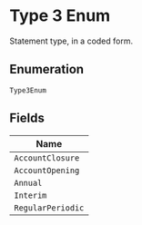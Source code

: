 
# Type 3 Enum

Statement type, in a coded form.

## Enumeration

`Type3Enum`

## Fields

| Name |
|  --- |
| `AccountClosure` |
| `AccountOpening` |
| `Annual` |
| `Interim` |
| `RegularPeriodic` |

